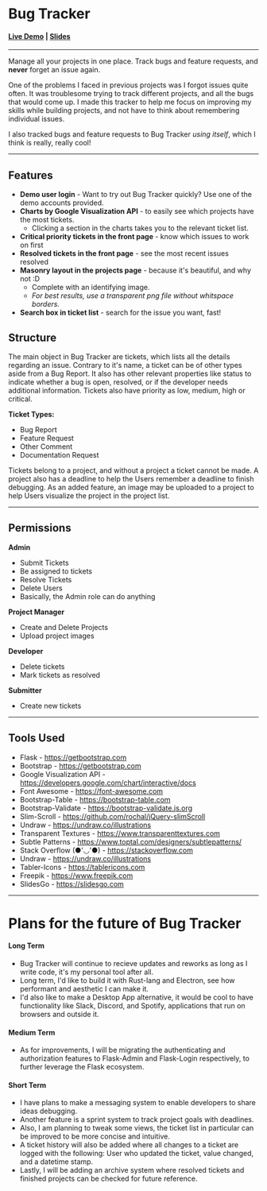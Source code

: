 <!-- Hello! Title -->
# Bug Tracker
#### [Live Demo](http://kevfrancisco.pythonanywhere.com/) | [Slides](https://docs.google.com/presentation/d/e/2PACX-1vTsSQdbKXSyJ2t89nx7W3PFbwsUERJZbSpfmCLu1KBPbK_0SqeaI3X9x5lyGqWxypBrKtpw_zXXj8EW/pub?start=false&loop=false&delayms=5000)
___
<!-- Summary -->

Manage all your projects in one place. Track bugs and feature requests, and **never** forget an issue again.

One of the problems I faced in previous projects was I forgot issues quite often. It was troublesome trying to track different projects, and all the bugs that would come up. I made this tracker to help me focus on improving my skills while building projects, and not have to think about remembering individual issues.

I also tracked bugs and feature requests to Bug Tracker _using itself_, which I think is really, really cool!
___

## Features
* __Demo user login__ - Want to try out Bug Tracker quickly? Use one of the demo accounts provided.
* __Charts by Google Visualization API__ - to easily see which projects have the most tickets.
    * Clicking a section in the charts takes you to the relevant ticket list.
* __Critical priority tickets in the front page__ - know which issues to work on first
* __Resolved tickets in the front page__ - see the most recent issues resolved
* __Masonry layout in the projects page__ - because it's beautiful, and why not :D
    * Complete with an identifying image.
    * _For best results, use a transparent png file without whitspace borders._
* __Search box in ticket list__ - search for the issue you want, fast!

## Structure

The main object in Bug Tracker are tickets, which lists all the details regarding an issue. Contrary to it's name, a ticket can be of other types aside from a Bug Report. It also has other relevant properties like status to indicate whether a bug is open, resolved, or if the developer needs additional information. Tickets also have priority as low, medium, high or critical.

**Ticket Types:**
* Bug Report
* Feature Request
* Other Comment
* Documentation Request

Tickets belong to a project, and without a project a ticket cannot be made. A project also has a deadline to help the Users remember a deadline to finish debugging. As an added feature, an image may be uploaded to a project to help Users visualize the project in the project list.

---

## Permissions

**Admin**
* Submit Tickets
* Be assigned to tickets
* Resolve Tickets
* Delete Users
* Basically, the Admin role can do anything

**Project Manager**
* Create and Delete Projects
* Upload project images

**Developer**
* Delete tickets
* Mark tickets as resolved

**Submitter**
* Create new tickets

---
## Tools Used
* Flask - https://getbootstrap.com
* Bootstrap - https://getbootstrap.com
* Google Visualization API - https://developers.google.com/chart/interactive/docs
* Font Awesome - https://font-awesome.com
* Bootstrap-Table - https://bootstrap-table.com
* Bootstrap-Validate - https://bootstrap-validate.js.org
* Slim-Scroll - https://github.com/rochal/jQuery-slimScroll
* Undraw - https://undraw.co/illustrations
* Transparent Textures - https://www.transparenttextures.com
* Subtle Patterns - https://www.toptal.com/designers/subtlepatterns/
* Stack Overflow (●'◡'●) - https://stackoverflow.com
* Undraw - https://undraw.co/illustrations
* Tabler-Icons - https://tablericons.com
* Freepik - https://www.freepik.com
* SlidesGo - https://slidesgo.com 


---
# Plans for the future of Bug Tracker
#### Long Term
* Bug Tracker will continue to recieve updates and reworks as long as I write code, it's my personal tool after all.
* Long term, I'd like to build it with Rust-lang and Electron, see how performant and aesthetic I can make it.
* I'd also like to make a Desktop App alternative, it would be cool to have functionality like Slack, Discord, and Spotify, applications that run on browsers and outside it.

#### Medium Term
* As for improvements, I will be migrating the authenticating and authorization features to Flask-Admin and Flask-Login respectively, to further leverage the Flask ecosystem.

#### Short Term
* I have plans to make a messaging system to enable developers to share ideas debugging.
* Another feature is a sprint system to track project goals with deadlines.
* Also, I am planning to tweak some views, the ticket list in particular can be improved to be more concise and intuitive.
* A ticket history will also be added where all changes to a ticket are logged with the following: User who updated the ticket, value changed, and a datetime stamp.
* Lastly, I will be adding an archive system where resolved tickets and finished projects can be checked for future reference.
